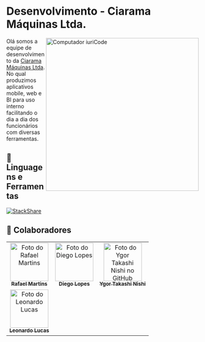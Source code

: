 # Desenvolvimento - Ciarama Máquinas Ltda.

<img src="https://raw.githubusercontent.com/MicaelliMedeiros/micaellimedeiros/master/image/computer-illustration.png" min-width="400px" max-width="400px" width="400px" align="right" alt="Computador iuriCode">

<p align="left">

Olá somos a equipe de desenvolvimento da [Ciarama Máquinas Ltda](https://www.ciaramamaquinas.com.br/).
No qual produzimos aplicativos mobile, web e BI para uso interno facilitando o dia a dia dos funcionários com diversas ferramentas.

</p>

## 💼 Linguagens e Ferramentas

[![StackShare](http://img.shields.io/badge/tech-stack-0690fa.svg?style=flat)](https://stackshare.io/ciarama-maquinas-ltda/ciarama-maquinas-ltda)

## 🤝 Colaboradores

<table align="center">
  <tr>
    <td align="center">
        <a href="#">
            <img src="https://avatars.githubusercontent.com/u/11014197" width="100px;" alt="Foto do Rafael Martins"/><br>
            <sub>
            <b>Rafael Martins</b>
            </sub>
        </a>
    </td>  
    <td align="center">
      <a href="#">
        <img src="https://avatars.githubusercontent.com/u/5081992" width="100px;" alt="Foto do Diego Lopes"/><br>
        <sub>
          <b>Diego Lopes </b>
        </sub>
      </a>
    </td>
    <td align="center">
      <a href="#">
        <img src="https://avatars.githubusercontent.com/u/49199986" width="100px;" alt="Foto do Ygor Takashi Nishi no GitHub"/><br>
        <sub>
          <b>Ygor Takashi Nishi</b>
        </sub>
      </a>
    </td>
  </tr>
  <tr align="center"> 
    <td align="center">
        <a href="#">
            <img src="https://avatars.githubusercontent.com/u/55191033" width="100px;" alt="Foto do Leonardo Lucas"/><br>
            <sub>
            <b>Leonardo Lucas</b>
            </sub>
        </a>
    </td>  
    <td align="center">
    </td>
     <td align="center">
    </td>
  </tr>
